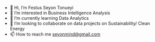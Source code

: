 - 👋 Hi, I’m Festus Seyon Tonueyi
- 👀 I’m interested in Business Intelligence Analysis 
- 🌱 I’m currently learning Data Analytics
- 💞️ I’m looking to collaborate on data projects on Sustainability/ Clean Energy  
- 📫 How to reach me seyonmind@gmail.com

<!---
seyonhonts/seyonhonts is a ✨ special ✨ repository because its `README.md` (this file) appears on your GitHub profile.
You can click the Preview link to take a look at your changes.
--->
